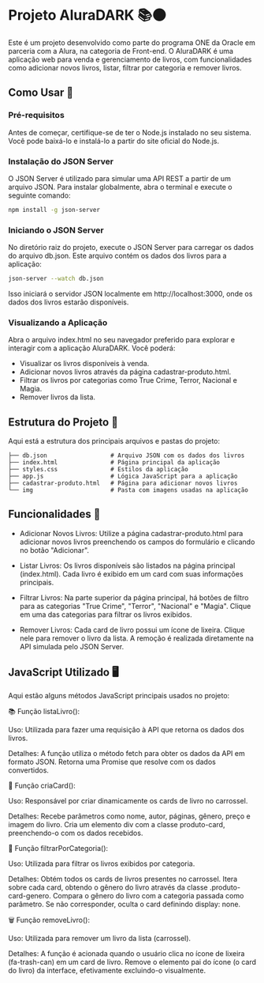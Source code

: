 
# Projeto AluraDARK 📚🌑

Este é um projeto desenvolvido como parte do programa ONE da Oracle em parceria com a Alura, na categoria de Front-end. O AluraDARK é uma aplicação web para venda e gerenciamento de livros, com funcionalidades como adicionar novos livros, listar, filtrar por categoria e remover livros.

## Como Usar 🚀

### Pré-requisitos
Antes de começar, certifique-se de ter o Node.js instalado no seu sistema. Você pode baixá-lo e instalá-lo a partir do site oficial do Node.js.

### Instalação do JSON Server
O JSON Server é utilizado para simular uma API REST a partir de um arquivo JSON. Para instalar globalmente, abra o terminal e execute o seguinte comando:

```bash
npm install -g json-server
```

### Iniciando o JSON Server
No diretório raiz do projeto, execute o JSON Server para carregar os dados do arquivo db.json. Este arquivo contém os dados dos livros para a aplicação:

```bash
json-server --watch db.json
```

Isso iniciará o servidor JSON localmente em http://localhost:3000, onde os dados dos livros estarão disponíveis.

### Visualizando a Aplicação
Abra o arquivo index.html no seu navegador preferido para explorar e interagir com a aplicação AluraDARK. Você poderá:

- Visualizar os livros disponíveis à venda.
- Adicionar novos livros através da página cadastrar-produto.html.
- Filtrar os livros por categorias como True Crime, Terror, Nacional e Magia.
- Remover livros da lista.

## Estrutura do Projeto 📂

Aqui está a estrutura dos principais arquivos e pastas do projeto:

```
├── db.json                  # Arquivo JSON com os dados dos livros
├── index.html               # Página principal da aplicação
├── styles.css               # Estilos da aplicação
├── app.js                   # Lógica JavaScript para a aplicação
├── cadastrar-produto.html   # Página para adicionar novos livros
└── img                      # Pasta com imagens usadas na aplicação
```

## Funcionalidades 📜

- Adicionar Novos Livros: Utilize a página cadastrar-produto.html para adicionar novos livros preenchendo os campos do formulário e clicando no botão "Adicionar".

- Listar Livros: Os livros disponíveis são listados na página principal (index.html). Cada livro é exibido em um card com suas informações principais.

- Filtrar Livros: Na parte superior da página principal, há botões de filtro para as categorias "True Crime", "Terror", "Nacional" e "Magia". Clique em uma das categorias para filtrar os livros exibidos.

- Remover Livros: Cada card de livro possui um ícone de lixeira. Clique nele para remover o livro da lista. A remoção é realizada diretamente na API simulada pelo JSON Server.

## JavaScript Utilizado 🖥️

Aqui estão alguns métodos JavaScript principais usados no projeto:

📚 Função listaLivro():

Uso: Utilizada para fazer uma requisição à API que retorna os dados dos livros.

Detalhes: A função utiliza o método fetch para obter os dados da API em formato JSON. Retorna uma Promise que resolve com os dados convertidos.

🎨 Função criaCard():

Uso: Responsável por criar dinamicamente os cards de livro no carrossel.

Detalhes: Recebe parâmetros como nome, autor, páginas, gênero, preço e imagem do livro. Cria um elemento div com a classe produto-card, preenchendo-o com os dados recebidos.

📁 Função filtrarPorCategoria():

Uso: Utilizada para filtrar os livros exibidos por categoria.

Detalhes: Obtém todos os cards de livros presentes no carrossel. Itera sobre cada card, obtendo o gênero do livro através da classe .produto-card-genero. Compara o gênero do livro com a categoria passada como parâmetro. Se não corresponder, oculta o card definindo display: none.

🗑️ Função removeLivro():

Uso: Utilizada para remover um livro da lista (carrossel).

Detalhes: A função é acionada quando o usuário clica no ícone de lixeira (fa-trash-can) em um card de livro. Remove o elemento pai do ícone (o card do livro) da interface, efetivamente excluindo-o visualmente.
